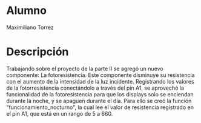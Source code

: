 # Alumno
Maximiliano Torrez
# Descripción
Trabajando sobre el proyecto de la parte II se agregó un nuevo componente: La fotoresistencia. Este componente disminuye su resistencia con el aumento de la intensidad de la luz incidente.
Registrando los valores de la fotorresistencia conectándolo a través del pin A1, se aprovechó la funcionalidad de la fotoresistencia para que los displays solo se enciendan durante la noche, y se apaguen durante el día.
Para ello se creó la función "funcionamiento_nocturno", la cual lee el valor de resistencia registrado en el pin A1, que está en un rango de 5 a 660.
